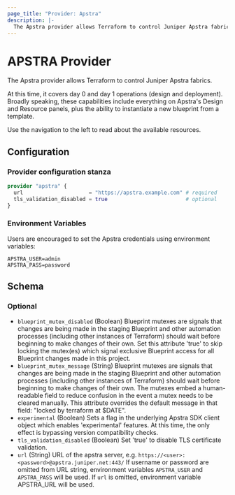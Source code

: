 ```yaml
---
page_title: "Provider: Apstra"
description: |-
  The Apstra provider allows Terraform to control Juniper Apstra fabrics.
---
```


# APSTRA Provider

The Apstra provider allows Terraform to control Juniper Apstra fabrics.

At this time, it covers day 0 and day 1 operations (design and deployment).
Broadly speaking, these capabilities include everything on Apstra's Design and
Resource panels, plus the ability to instantiate a new blueprint from a template.

Use the navigation to the left to read about the available resources.

## Configuration

### Provider configuration stanza

```terraform
provider "apstra" {
  url                     = "https://apstra.example.com" # required
  tls_validation_disabled = true                         # optional
}
```

### Environment Variables

Users are encouraged to set the Apstra credentials using environment variables:
```shell
APSTRA_USER=admin
APSTRA_PASS=password
```

<!-- schema generated by tfplugindocs -->
## Schema

### Optional

- `blueprint_mutex_disabled` (Boolean) Blueprint mutexes are signals that changes are being made in the staging Blueprint and other automation processes (including other instances of Terraform)  should wait before beginning to make changes of their own. Set this attribute 'true' to skip locking the mutex(es) which signal exclusive Blueprint access for all Blueprint changes made in this project.
- `blueprint_mutex_message` (String) Blueprint mutexes are signals that changes are being made in the staging Blueprint and other automation processes (including other instances of Terraform)  should wait before beginning to make changes of their own. The mutexes embed a human-readable field to reduce confusion in the event a mutex needs to be cleared manually. This attribute overrides the default message in that field: "locked by terraform at $DATE".
- `experimental` (Boolean) Sets a flag in the underlying Apstra SDK client object which enables 'experimental' features. At this time, the only effect is bypassing version compatibility checks.
- `tls_validation_disabled` (Boolean) Set 'true' to disable TLS certificate validation.
- `url` (String) URL of the apstra server, e.g. `https://<user>:<password>@apstra.juniper.net:443/`
If username or password are omitted from URL string, environment variables `APSTRA_USER` and `APSTRA_PASS` will be used.  If `url` is omitted, environment variable APSTRA_URL will be used.
